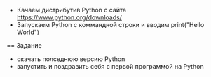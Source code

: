 * Качаем дистрибутив Python c сайта https://www.python.org/downloads/
* Запускаем Python с коммандной строки и вводим print("Hello World")

== Задание 
* скачать полседнюю версию Python
* запустить и поздравить себя с первой программой на Python
